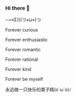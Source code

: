 ### Hi there 👋

<!--
**VioletLi/VioletLi** is a ✨ _special_ ✨ repository because its `README.md` (this file) appears on your GitHub profile.

Here are some ideas to get you started:

- 🔭 I’m currently working on ...
- 🌱 I’m currently learning ...
- 👯 I’m looking to collaborate on ...
- 🤔 I’m looking for help with ...
- 💬 Ask me about ...
- 📫 How to reach me: ...
- 😄 Pronouns: ...
- ⚡ Fun fact: ...
-->
─=≡Σ(((つ•̀ω•́)つ

Forever curious

Forever enthusiastic

Forever romantic

Forever rational

Forever kind

Forever be myself

永远做一只快乐的栗子精(o´ω`o)ﾉ

